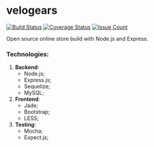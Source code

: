 # velogears
[![Build Status][travis-badge]][travis-url]
[![Coverage Status][coverage-badge]][coverage-url]
[![Issue Count][issue-count-badge]][issue-count-url]

 Open source online store build with Node.js and Express.
 
 ### Technologies:
  1. **Backend**:
        + Node.js; 
        + Express.js;
        + Sequelize;
        + MySQL;
  2. **Frontend**:
        + Jade;
        + Bootstrap;
        + LESS;
  3. **Testing**:
        + Mocha;
        + Expect.js;


[coverage-badge]: https://codeclimate.com/github/VladimirTaytor/velogears/badges/coverage.svg
[coverage-url]: https://codeclimate.com/github/VladimirTaytor/velogears/coverage
[travis-badge]: https://travis-ci.org/VladimirTaytor/velogears.svg?branch=develop
[travis-url]: https://travis-ci.org/VladimirTaytor/velogears
[issue-count-badge]: https://codeclimate.com/github/VladimirTaytor/velogears/badges/issue_count.svg
[issue-count-url]: https://codeclimate.com/github/VladimirTaytor/velogears